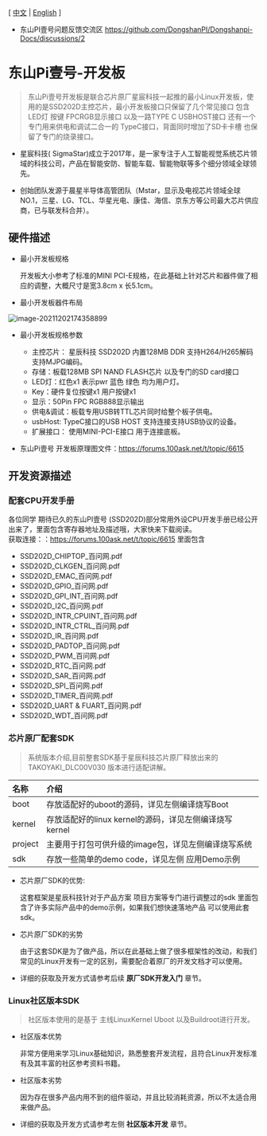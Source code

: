 [ [中文](https://dongshanpi.com/DongshanPi-One/01-BoardIntroduction) | [English](https://dongshanpi.com/DongshanPi-One/01-BoardIntroduction_EN) ]

* 东山PI壹号问题反馈交流区 https://github.com/DongshanPI/Dongshanpi-Docs/discussions/2
# 东山Pi壹号-开发板

> 东山Pi壹号开发板是联合芯片原厂星宸科技一起推的最小Linux开发板，使用的是SSD202D主控芯片，最小开发板接口只保留了几个常见接口 包含LED灯 按键 FPCRGB显示接口 以及一路TYPE C USBHOST接口 还有一个专门用来供电和调试二合一的 TypeC接口，背面同时增加了SD卡卡槽 也保留了专门的烧录接口。

* 星宸科技( SigmaStar)成立于2017年，是一家专注于人工智能视觉系统芯片领域的科技公司，产品在智能安防、智能车载、智能物联等多个细分领域全球领先。

* 创始团队发源于晨星半导体高管团队（Mstar，显示及电视芯片领域全球NO.1，三星、LG、TCL、华星光电、康佳、海信、京东方等公司最大芯片供应商，已与联发科合并）。


## 硬件描述

* 最小开发板规格

    开发板大小参考了标准的MINI PCI-E规格，在此基础上针对芯片和器件做了相应的调整，大概尺寸是宽3.8cm x 长5.1cm。

* 最小开发板器件布局

![image-20211202174358899](https://cdn.staticaly.com/gh/codebug8/DongshanPi-Photos@master/BoardIntroduction-01.23mck7imbajk.png)

* 最小开发板规格参数
  * 主控芯片： 星辰科技 SSD202D 内置128MB DDR 支持H264/H265解码 支持MJPG编码。
  * 存储：板载128MB SPI NAND FLASH芯片 以及专门的SD card接口
  * LED灯：红色x1 表示pwr  蓝色 绿色 均为用户灯。
  * Key：硬件复位按键x1  用户按键x1
  * 显示：50Pin FPC RGB888显示输出
  * 供电&调试：板载专用USB转TTL芯片同时给整个板子供电。
  * usbHost:  TypeC接口的USB HOST 支持连接支持USB协议的设备。
  * 扩展接口： 使用MINI-PCI-E接口 用于连接底板。

* 东山Pi壹号 开发板原理图文件：https://forums.100ask.net/t/topic/6615

## 开发资源描述
### 配套CPU开发手册

各位同学 期待已久的东山PI壹号 (SSD202D)部分常用外设CPU开发手册已经公开出来了，里面包含寄存器地址及描述哦，大家快来下载阅读。<br>
获取连接：：https://forums.100ask.net/t/topic/6615 里面包含<br>

* SSD202D_CHIPTOP_百问网.pdf
* SSD202D_CLKGEN_百问网.pdf
* SSD202D_EMAC_百问网.pdf
* SSD202D_GPIO_百问网.pdf
* SSD202D_GPI_INT_百问网.pdf
* SSD202D_I2C_百问网.pdf
* SSD202D_INTR_CPUINT_百问网.pdf
* SSD202D_INTR_CTRL_百问网.pdf
* SSD202D_IR_百问网.pdf
* SSD202D_PADTOP_百问网.pdf
* SSD202D_PWM_百问网.pdf
* SSD202D_RTC_百问网.pdf
* SSD202D_SAR_百问网.pdf
* SSD202D_SPI_百问网.pdf
* SSD202D_TIMER_百问网.pdf
* SSD202D_UART & FUART_百问网.pdf
* SSD202D_WDT_百问网.pdf

### 芯片原厂配套SDK

> 系统版本介绍,目前整套SDK基于星辰科技芯片原厂释放出来的 TAKOYAKI_DLC00V030 版本进行适配讲解。

| 名称        | 介绍     |
| :----------- | :------- |
|boot	| 存放适配好的uboot的源码，详见左侧编译烧写Boot|
|kernel	| 存放适配好的linux kernel的源码，详见左侧编译烧写kernel|
|project| 主要用于打包可供升级的image包，详见左侧编译烧写系统|
|sdk	| 存放一些简单的demo code，详见左侧 应用Demo示例|

* 芯片原厂SDK的优势: 

    这套框架是星辰科技针对于产品方案 项目方案等专门进行调整过的sdk 里面包含了许多实际产品中的demo示例，如果我们想快速落地产品 可以使用此套sdk。

* 芯片原厂SDK的劣势

    由于这套SDK是为了做产品，所以在此基础上做了很多框架性的改动，和我们常见的Linux开发有一定的区别，需要配合着原厂的开发文档才可以使用。

* 详细的获取及开发方式请参考后续 **原厂SDK开发入门** 章节。

### Linux社区版本SDK
> 社区版本使用的是基于 主线LinuxKernel Uboot 以及Buildroot进行开发。

* 社区版本优势

    非常方便用来学习Linux基础知识，熟悉整套开发流程，且符合Linux开发标准 有及其丰富的社区参考资料书籍。

* 社区版本劣势

    因为存在很多产品内用不到的组件驱动，并且比较消耗资源，所以不太适合用来做产品。


* 详细的获取及开发方式请参考左侧 **社区版本开发** 章节。




